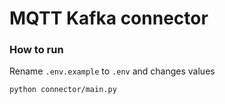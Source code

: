# MQTT Kafka connector

### How to run
Rename `.env.example` to `.env` and changes values

```shell
python connector/main.py
```
